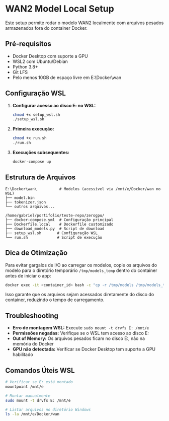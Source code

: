 # WAN2 Model Local Setup

Este setup permite rodar o modelo WAN2 localmente com arquivos pesados armazenados fora do container Docker.

## Pré-requisitos

- Docker Desktop com suporte a GPU
- WSL2 com Ubuntu/Debian
- Python 3.8+
- Git LFS
- Pelo menos 10GB de espaço livre em E:\Docker\wan

## Configuração WSL

1. **Configurar acesso ao disco E: no WSL:**

   ```bash
   chmod +x setup_wsl.sh
   ./setup_wsl.sh
   ```

2. **Primeira execução:**

   ```bash
   chmod +x run.sh
   ./run.sh
   ```

3. **Execuções subsequentes:**
   ```bash
   docker-compose up
   ```

## Estrutura de Arquivos

```
E:\Docker\wan\          # Modelos (acessível via /mnt/e/Docker/wan no WSL)
├── model.bin
├── tokenizer.json
└── outros arquivos...

/home/gabriel/portifolio/teste-repo/zerogpu/
├── docker-compose.yml  # Configuração principal
├── Dockerfile.local    # Dockerfile customizado
├── download_models.py  # Script de download
├── setup_wsl.sh       # Configuração WSL
└── run.sh             # Script de execução
```

## Dica de Otimização

Para evitar gargalos de I/O ao carregar os modelos, copie os arquivos do modelo para o diretório temporário `/tmp/models_temp` dentro do container antes de iniciar o app:

```bash
docker exec -it <container_id> bash -c "cp -r /tmp/models /tmp/models_temp"
```

Isso garante que os arquivos sejam acessados diretamente do disco do container, reduzindo o tempo de carregamento.

## Troubleshooting

- **Erro de montagem WSL:** Execute `sudo mount -t drvfs E: /mnt/e`
- **Permissões negadas:** Verifique se o WSL tem acesso ao disco E:
- **Out of Memory:** Os arquivos pesados ficam no disco E:, não na memória do Docker
- **GPU não detectada:** Verificar se Docker Desktop tem suporte a GPU habilitado

## Comandos Úteis WSL

```bash
# Verificar se E: está montado
mountpoint /mnt/e

# Montar manualmente
sudo mount -t drvfs E: /mnt/e

# Listar arquivos no diretório Windows
ls -la /mnt/e/Docker/wan
```

